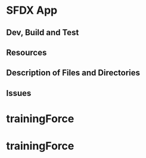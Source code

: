 # SFDX  App

## Dev, Build and Test


## Resources


## Description of Files and Directories


## Issues


# trainingForce
# trainingForce
